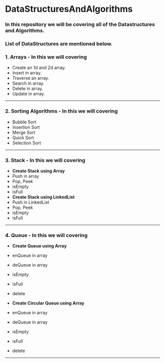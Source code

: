 # DataStructuresAndAlgorithms
### In this repository we will be covering all of the Datastructures and Algorithms.
### List of DataStructures are mentioned below.

### **1. Arrays - In this we will covering**
* Create an 1d and 2d array.
* Insert in array. 
* Traverse an array.
* Search in array.
* Delete in array.
* Update in array.
___

### **2. Sorting Algorithms - In this we will covering**
* Bubble Sort
* Insertion Sort
* Merge Sort
* Quick Sort
* Selection Sort
___

### **3. Stack - In this we will covering**
* **Create Stack using Array**
* Push in array
* Pop, Peek 
* isEmpty
* isFull
* **Create Stack using LinkedList**
* Push in LinkedList
* Pop, Peek 
* isEmpty
* isFull
___

### **4. Queue - In this we will covering**
* **Create Queue using Array**
* enQueue in array
* deQueue in array
* isEmpty
* isFull
* delete

* **Create Circular Queue using Array**
* enQueue in array
* deQueue in array
* isEmpty
* isFull
* delete
___
